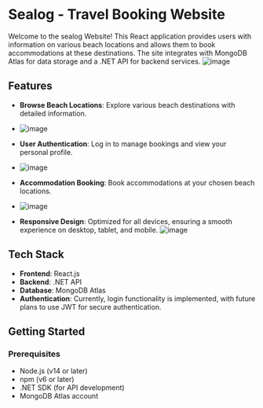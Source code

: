 # Sealog - Travel Booking Website

Welcome to the sealog Website! This React application provides users with information on various beach locations and allows them to book accommodations at these destinations. The site integrates with MongoDB Atlas for data storage and a .NET API for backend services. 
![image](https://github.com/user-attachments/assets/7e5a4552-6d2a-472b-ad5f-2616ad4e662d)

## Features

- **Browse Beach Locations**: Explore various beach destinations with detailed information.
- ![image](https://github.com/user-attachments/assets/d14a5465-179c-400f-b9ca-1b5966a53c19)

- **User Authentication**: Log in to manage bookings and view your personal profile.
- ![image](https://github.com/user-attachments/assets/cc8b6f13-367a-46a1-8ec0-8a5fdea1b542)

- **Accommodation Booking**: Book accommodations at your chosen beach locations.
- ![image](https://github.com/user-attachments/assets/509b3487-365b-4afa-874d-f3e39f579d56)

- **Responsive Design**: Optimized for all devices, ensuring a smooth experience on desktop, tablet, and mobile.
![image](https://github.com/user-attachments/assets/fe4dc9a8-c682-4622-84eb-030653963df3)

## Tech Stack

- **Frontend**: React.js
- **Backend**: .NET API
- **Database**: MongoDB Atlas
- **Authentication**: Currently, login functionality is implemented, with future plans to use JWT for secure authentication.

## Getting Started

### Prerequisites

- Node.js (v14 or later)
- npm (v6 or later)
- .NET SDK (for API development)
- MongoDB Atlas account

